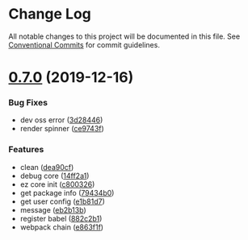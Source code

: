 # Change Log

All notable changes to this project will be documented in this file.
See [Conventional Commits](https://conventionalcommits.org) for commit guidelines.

# [0.7.0](https://github.com/ez-fe/ez/compare/v0.6.3...v0.7.0) (2019-12-16)


### Bug Fixes

* dev oss error ([3d28446](https://github.com/ez-fe/ez/commit/3d284465924cf5742a3344750a80b0d531cc1d19))
* render spinner ([ce9743f](https://github.com/ez-fe/ez/commit/ce9743faae357341895d36ea95949ad1284be401))


### Features

* clean ([dea90cf](https://github.com/ez-fe/ez/commit/dea90cf168b3bad28fb4b9499c868ebc1e9f7b4e))
* debug core ([14ff2a1](https://github.com/ez-fe/ez/commit/14ff2a1de94af041808ac12ec77138ad0d53b74c))
* ez core init ([c800326](https://github.com/ez-fe/ez/commit/c800326b7f453ec135242df9def93de4072c9fa8))
* get package info ([79434b0](https://github.com/ez-fe/ez/commit/79434b0a450ad208f3c0c9de65d1a9c43bf5d989))
* get user config ([e1b81d7](https://github.com/ez-fe/ez/commit/e1b81d7b001a0118c06da2f4d82c7600df240cb8))
* message ([eb2b13b](https://github.com/ez-fe/ez/commit/eb2b13b2af09db7650b45a36dba3db2bb84913f8))
* register babel ([882c2b1](https://github.com/ez-fe/ez/commit/882c2b11edbcc9a23c4f66a014184b5a05e4c51a))
* webpack chain ([e863f1f](https://github.com/ez-fe/ez/commit/e863f1ffbef7b92f413c126279c2b261ac04c8dc))

